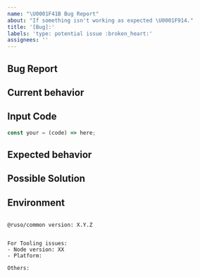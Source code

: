 ```yaml
---
name: "\U0001F41B Bug Report"
about: "If something isn't working as expected \U0001F914."
title: '[Bug]:'
labels: 'type: potential issue :broken_heart:'
assignees: ''
---
```


## Bug Report

## Current behavior

<!-- Describe how the issue manifests. -->

## Input Code

<!-- REPL or Repo link if applicable: -->

```ts
const your = (code) => here;
```

## Expected behavior

<!-- A clear and concise description of what you expected to happen (or code). -->

## Possible Solution

<!--- Only if you have suggestions on a fix for the bug -->

## Environment

<pre><code>
@ruso/common version: X.Y.Z
<!-- Check whether this is still an issue in the most recent @ruso/common version -->
 
For Tooling issues:
- Node version: XX  <!-- run `node --version` -->
- Platform:  <!-- Mac, Linux, Windows -->

Others:
<!-- Anything else relevant?  Operating system version, IDE, package manager, ... -->
</code></pre>
